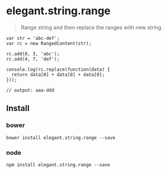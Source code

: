 # elegant.string.range

> Range string and then replace the ranges with new string

```
var str = 'abc-def';
var rc = new RangedContent(str);

rc.add(0, 3, 'abc');
rc.add(4, 7, 'def');

console.log(rc.replace(function(data) {
  return data[0] + data[0] + data[0];
}));

// output: aaa-ddd

```

## Install

### bower

`bower install elegant.string.range --save`


### node

`npm install elegant.string.range --save`